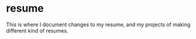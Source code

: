 # resume
This is where I document changes to my resume, and my projects of making different kind of resumes.
